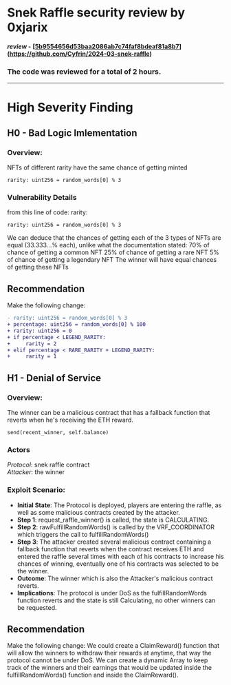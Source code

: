 # Snek Raffle security review by 0xjarix

*********************review -********************* **[[5b9554656d53baa2086ab7c74faf8bdeaf81a8b7](https://github.com/Cyfrin/2024-03-snek-raffle)](https://github.com/Cyfrin/2024-03-snek-raffle)**

### The code was reviewed for a total of 2 hours.
---

# High Severity Finding
## H0 - Bad Logic Imlementation

### Overview:
NFTs of different rarity have the same chance of getting minted
```vyper
rarity: uint256 = random_words[0] % 3
```

### Vulnerability Details
from this line of code: rarity:
```vyper
rarity: uint256 = random_words[0] % 3
```
We can deduce that the chances of getting each of the 3 types of NFTs are equal (33.333...% each), unlike what the documentation stated: 
70% of chance of getting a common NFT
25% of chance of getting a rare NFT
5% of chance of getting a legendary NFT
The winner will have equal chances of getting these NFTs

## Recommendation

Make the following change:

```diff
- rarity: uint256 = random_words[0] % 3
+ percentage: uint256 = random_words[0] % 100
+ rarity: uint256 = 0
+ if percentage < LEGEND_RARITY:
+     rarity = 2
+ elif percentage < RARE_RARITY + LEGEND_RARITY:
+     rarity = 1
```

## H1 - Denial of Service

### Overview:
The winner can be a malicious contract that has a fallback function that reverts when he's receiving the ETH reward.
```vyper
send(recent_winner, self.balance)
```

### Actors
*Protocol*: snek raffle contract  
*Attacker*: the winner

### Exploit Scenario:
- **Initial State**: The Protocol is deployed, players are entering the raffle, as well as some malicious contracts created by the attacker.
- **Step 1**: request_raffle_winner() is called, the state is CALCULATING.
- **Step 2**: rawFulfillRandomWords() is called by the VRF_COORDINATOR which triggers the call to fulfillRandomWords()
- **Step 3**: The attacker created several malicious contract containing a fallback function that reverts when the contract receives ETH and entered the raffle several times with each of his contracts to increase his chances of winning, eventually one of his contracts was selected to be the winner.
- **Outcome**: The winner which is also the Attacker's malicious contract reverts.
- **Implications**: The protocol is under DoS as the fulfillRandomWords function reverts and the state is still Calculating, no other winners can be requested.


## Recommendation
Make the following change:
We could create a ClaimReward() function that will allow the winners to withdraw their rewards at anytime, that way the protocol cannot be under DoS. We can create a dynamic Array to keep track of the winners and their earnings that would be updated inside the fulfillRandomWords() function and inside the ClaimReward().

